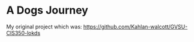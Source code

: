 # A Dogs Journey
My original project which was: https://github.com/Kahlan-walcott/GVSU-CIS350-lokds
